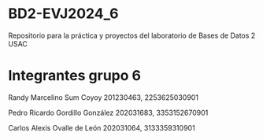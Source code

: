 
# BD2-EVJ2024_6

Repositorio para la práctica y proyectos del laboratorio de Bases de Datos 2 USAC

# Integrantes grupo   6

Randy Marcelino Sum Coyoy 201230463, 2253625030901

Pedro Ricardo Gordillo González 202031683, 3353152670901

Carlos Alexis Ovalle de León  202031064, 3133359310901
